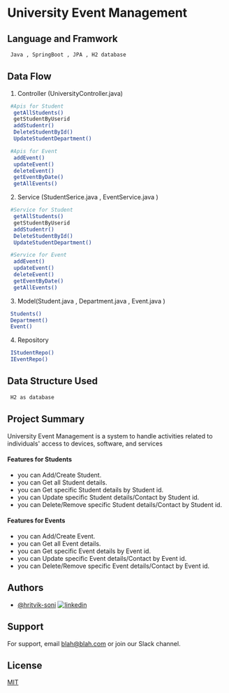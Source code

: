 # University Event Management

## Language and Framwork 

```bash
 Java , SpringBoot , JPA , H2 database
```

## Data Flow

 1. Controller (UniversityController.java)

```bash
 #Apis for Student
  getAllStudents()
  getStudentByUserid
  addStudentr()
  DeleteStudentById()
  UpdateStudentDepartment()

 #Apis for Event
  addEvent()
  updateEvent()
  deleteEvent()
  getEventByDate()
  getAllEvents()
```
2. Service (StudentSerice.java , EventService.java )

```bash
 #Service for Student
  getAllStudents()
  getStudentByUserid
  addStudentr()
  DeleteStudentById()
  UpdateStudentDepartment()

 #Service for Event
  addEvent()
  updateEvent()
  deleteEvent()
  getEventByDate()
  getAllEvents()
```

3. Model(Student.java , Department.java , Event.java )

```bash
 Students()
 Department()
 Event()
```
4. Repository

```bash
 IStudentRepo()
 IEventRepo()
```

## Data Structure Used

```bash
 H2 as database
```

## Project Summary

University Event Management is a system to handle activities related to individuals' access to devices, software, and services
 
  #### Features for Students

- you can Add/Create Student.
- you can Get all Student details.
- you can Get specific Student details by Student id.
- you can Update specific Student details/Contact by Student id.
- you can Delete/Remove specific Student details/Contact by Student id.

 #### Features for Events

- you can Add/Create Event.
- you can Get all Event details.
- you can Get specific Event details by Event id.
- you can Update specific Event details/Contact by Event id.
- you can Delete/Remove specific Event details/Contact by Event id.
  
## Authors

- [@hritvik-soni](https://www.github.com/hritvik-soni)
[![linkedin](https://img.shields.io/badge/linkedin-0A66C2?style=for-the-badge&logo=linkedin&logoColor=white)](https://www.linkedin.com/)


## Support

For support, email blah@blah.com or join our Slack channel.


## License

[MIT](https://choosealicense.com/licenses/mit/)


